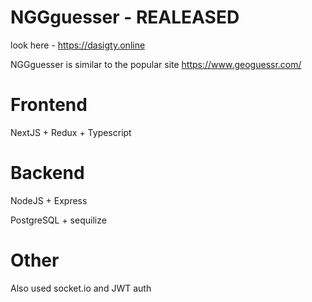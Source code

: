 # NGGguesser - REALEASED
look here - https://dasigty.online


NGGguesser is similar to the popular site https://www.geoguessr.com/

# Frontend
NextJS + Redux + Typescript
# Backend
NodeJS + Express

PostgreSQL + sequilize
# Other
Also used socket.io and JWT auth
